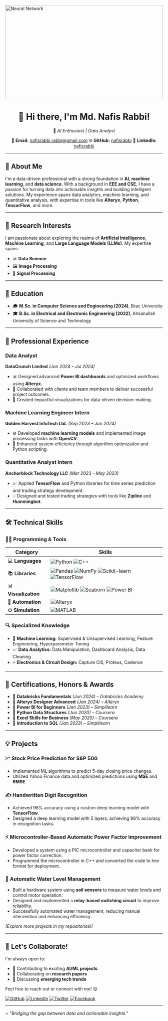 <img src="https://images.pexels.com/photos/6185261/pexels-photo-6185261.jpeg?auto=compress&cs=tinysrgb&w=1260&h=750&dpr=1" alt="Neural Network" width="100%" height="300px">


<div align="center">

# 👋 Hi there, I'm Md. Nafis Rabbi! 

🚀 *AI Enthusiast | Data Analyst*

📧 **Email:** [nafisrabbi.rabbi@gmail.com](mailto:nafisrabbi.rabbi@gmail.com)  🌐 **GitHub:** [nafisrabbi](https://github.com/nafisrabbi)  💼 **LinkedIn:** [nafisrabbi](https://linkedin.com/in/nafisrabbi)

</div>

---

## 🌟 About Me

I'm a data-driven professional with a strong foundation in **AI, machine learning**, and **data science**. With a background in **EEE and CSE**, I have a passion for turning data into actionable insights and building intelligent solutions. My experience spans data analytics, machine learning, and quantitative analysis, with expertise in tools like **Alteryx**, **Python**, **TensorFlow**, and more.

---

## 🧠 **Research Interests**
I am passionate about exploring the realms of **Artificial Intelligence**, **Machine Learning**, and **Large Language Models (LLMs)**. My expertise spans:  
- 📊 **Data Science**  
- 🖼️ **Image Processing**  
- 📡 **Signal Processing**  

---

## 📘 **Education**
- 🎓 **M.Sc. in Computer Science and Engineering (2024)**, Brac University 
- 🎓 **B.Sc. in Electrical and Electronic Engineering (2022)**, Ahsanullah University of Science and Technology 

---

## 💼 **Professional Experience**
### **Data Analyst**  
**DataCrunch Limited** *(Jan 2024 – Jul 2024)*  
- 📊 Designed advanced **Power BI dashboards** and optimized workflows using **Alteryx**.  
- 🤝 Collaborated with clients and team members to deliver successful project outcomes.  
- 🎨 Created impactful visualizations for data-driven decision-making.

### **Machine Learning Engineer Intern**  
**Golden Harvest InfoTech Ltd.** *(Sep 2023 – Jan 2024)*  
- ⚙️ Developed **machine learning models** and implemented image processing tasks with **OpenCV**.  
- 🔄 Enhanced system efficiency through algorithm optimization and Python scripting.  

### **Quantitative Analyst Intern**  
**Anchorblock Technology LLC** *(Mar 2023 – May 2023)*  
- 📈 Applied **TensorFlow** and Python libraries for time series prediction and trading strategy development.  
- 💡 Designed and tested trading strategies with tools like **Zipline** and **Hummingbot**.  

---

## 🛠️ **Technical Skills**

### 👨‍💻 **Programming & Tools**  
| **Category**       | **Skills**                                                                 |
|---------------------|---------------------------------------------------------------------------|
| 💻 **Languages**    | ![Python](https://img.shields.io/badge/Python-3776AB?style=flat&logo=python&logoColor=white) ![C++](https://img.shields.io/badge/C++-00599C?style=flat&logo=cplusplus&logoColor=white) |
| 📚 **Libraries**    | ![Pandas](https://img.shields.io/badge/Pandas-150458?style=flat&logo=pandas&logoColor=white) ![NumPy](https://img.shields.io/badge/NumPy-013243?style=flat&logo=numpy&logoColor=white) ![Scikit-learn](https://img.shields.io/badge/Scikit--learn-F7931E?style=flat&logo=scikitlearn&logoColor=white) ![TensorFlow](https://img.shields.io/badge/TensorFlow-FF6F00?style=flat&logo=tensorflow&logoColor=white) |
| 📊 **Visualization**| ![Matplotlib](https://img.shields.io/badge/Matplotlib-11557C?style=flat&logo=matplotlib&logoColor=white) ![Seaborn](https://img.shields.io/badge/Seaborn-FF6F00?style=flat&logo=seaborn&logoColor=white) ![Power BI](https://img.shields.io/badge/Power%20BI-F2C811?style=flat&logo=powerbi&logoColor=white) |
| 🔄 **Automation**   | ![Alteryx](https://img.shields.io/badge/Alteryx-1C82C2?style=flat&logo=alteryx&logoColor=white) |
| ⚙️ **Simulation**   | ![MATLAB](https://img.shields.io/badge/MATLAB-0076A8?style=flat&logo=mathworks&logoColor=white)|

### 🔍 **Specialized Knowledge**  
- 🌟 **Machine Learning:** Supervised & Unsupervised Learning, Feature Engineering, Hyperparameter Tuning  
- 📈 **Data Analytics:** Data Manipulation, Dashboard Analysis, Data Cleaning  
- ⚡ **Electronics & Circuit Design:**  Capture CIS, Proteus, Cadence
---


## 🏅 **Certifications, Honors & Awards**
- 🥇 **Databricks Fundamentals** *(Jun 2024)* – *Databricks Academy*  
- 🥇 **Alteryx Designer Advanced** *(Jan 2024)* – *Alteryx*  
- 🥇 **Power BI for Beginners** *(Jan 2023)* – *Simplilearn*  
- 🥇 **Python Data Structures** *(Jun 2020)* – *Coursera*  
- 🥇 **Excel Skills for Business** *(May 2020)* – *Coursera*  
- 🥇 **Introduction to SQL** *(Jan 2023)* – *Simplilearn*  

---

## 💡 **Projects**
### 📈 **Stock Price Prediction for S&P 500**  
- Implemented ML algorithms to predict 5-day closing price changes.  
- Utilized Yahoo Finance data and optimized predictions using **MSE** and **RMSE**.  

### ✍️ **Handwritten Digit Recognition**  
- Achieved 98% accuracy using a custom deep learning model with **TensorFlow**.
- Designed a deep learning model with 5 layers, achieving 98% accuracy in recognition tasks.

### ⚡ **Microcontroller-Based Automatic Power Factor Improvement**  
- Developed a system using a PIC microcontroller and capacitor bank for power factor correction.
- Programmed the microcontroller in C++ and converted the code to hex format for deployment.

### 🌊 **Automatic Water Level Management**  
- Built a hardware system using **soil sensors** to measure water levels and control motor operation.  
- Designed and implemented a **relay-based switching circuit** to improve reliability.  
- Successfully automated water management, reducing manual intervention and enhancing efficiency.  

*(Explore more projects in my repositories!)*  

---

## 🎯 **Let's Collaborate!**
I'm always open to:  
- 🚀 Contributing to exciting **AI/ML projects**  
- 📄 Collaborating on **research papers**  
- 🌟 Discussing **emerging tech trends**  

Feel free to reach out or connect with me! 😊  

[![GitHub](https://img.shields.io/badge/GitHub-100000?style=for-the-badge&logo=github&logoColor=white)](https://github.com/nafisrabbi)  [![LinkedIn](https://img.shields.io/badge/LinkedIn-0A66C2?style=for-the-badge&logo=linkedin&logoColor=white)](https://linkedin.com/in/nafisrabbi)
[![Twitter](https://img.shields.io/badge/Twitter-1DA1F2?style=for-the-badge&logo=twitter&logoColor=white)](https://twitter.com/nafisrabbi)  [![Facebook](https://img.shields.io/badge/Facebook-1877F2?style=for-the-badge&logo=facebook&logoColor=white)](https://facebook.com/nafisrabbi) 

---

⭐️ *"Bridging the gap between data and actionable insights."*  
